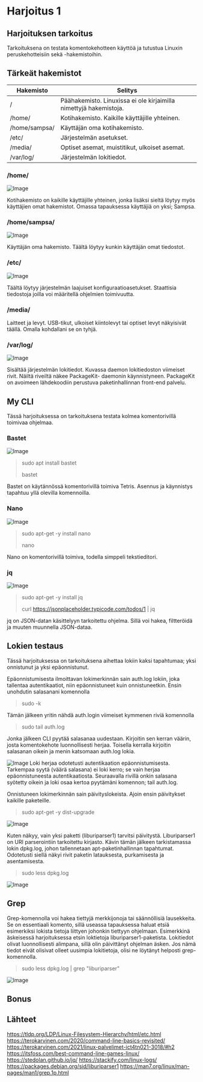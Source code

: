 # Harjoitus 1

## Harjoituksen tarkoitus

Tarkoituksena on testata komentokehotteen käyttöä ja tutustua Linuxin peruskehotteisiin sekä -hakemistoihin.

## Tärkeät hakemistot

| Hakemisto  |Selitys   |
|---|---|
| /  | Päähakemisto. Linuxissa ei ole kirjaimilla nimettyjä hakemistoja. |
| /home/ | Kotihakemisto. Kaikille käyttäjille yhteinen.  |
| /home/sampsa/  | Käyttäjän oma kotihakemisto.  |
| /etc/  | Järjestelmän asetukset.  |
| /media/  | Optiset asemat, muistitikut, ulkoiset asemat.  |
| /var/log/  | Järjestelmän lokitiedot.  |

### /home/
![Image](/directories/home.png "home")

Kotihakemisto on kaikille käyttäjille yhteinen, jonka lisäksi sieltä löytyy myös käyttäjien omat hakemistot. Omassa tapauksessa käyttäjiä on yksi; Sampsa.

### /home/sampsa/
![Image](/directories/homesampsa.png "homesampsa")

Käyttäjän oma hakemisto. Täältä löytyy kunkin käyttäjän omat tiedostot.

### /etc/
![Image](/directories/etc.png "etc")

Täältä löytyy järjestelmän laajuiset konfiguraatioasetukset. Staattisia tiedostoja joilla voi määritellä ohjelmien toimivuutta. 

### /media/

Laitteet ja levyt. USB-tikut, ulkoiset kiintolevyt tai optiset levyt näkyisivät täällä. Omalla kohdallani se on tyhjä.

### /var/log/
![Image](/directories/daemonlog.png "daemonlog")

Sisältää järjestelmän lokitiedot. Kuvassa daemon lokitiedoston viimeiset rivit. Näiltä riveiltä näkee PackageKit- daemonin käynnistyneen. PackageKit on avoimeen lähdekoodiin perustuva paketinhallinnan front-end palvelu.

## My CLI

Tässä harjoituksessa on tarkoituksena testata kolmea komentorivillä toimivaa ohjelmaa. 

### Bastet
![Image](/CLI/bastet.png "bastet")

>sudo apt install bastet
>
>bastet


Bastet on käytännössä komentorivillä toimiva Tetris. Asennus ja käynnistys tapahtuu yllä olevilla komennoilla.

### Nano
![Image](/CLI/nano.png "nano")

>sudo apt-get -y install nano
>
>nano

Nano on komentorivillä toimiva, todella simppeli tekstieditori. 

### jq
![Image](/CLI/jqtest.png "jqtest")
>sudo apt-get -y install jq
>
>curl https://jsonplaceholder.typicode.com/todos/1 | jq

jq on JSON-datan käsittelyyn tarkoitettu ohjelma. Sillä voi hakea, filtteröidä ja muuten muunnella JSON-dataa.  

## Lokien testaus
Tässä harjoituksessa on tarkoituksena aihettaa lokiin kaksi tapahtumaa; yksi onnistunut ja yksi epäonnistunut.

Epäonnistumisesta ilmoittavan lokimerkinnän sain auth.log lokiin, joka tallentaa autentikaatiot, niin epäonnistuneet kuin onnistuneetkin. Ensin unohdutin salasanani komennolla
>sudo -k

Tämän jälkeen yritin nähdä auth.login viimeiset kymmenen riviä komennolla
>sudo tail auth.log

Jonka jälkeen CLI pyytää salasanaa uudestaan. Kirjoitin sen kerran väärin, josta komentokehote luonnollisesti herjaa. Toisella kerralla kirjoitin salasanan oikein ja menin katsomaan auth.log lokia. 

![Image](/CLI/userlog.png "userlog")
Loki herjaa odotetusti autentikaation epäonnistumisesta. Tarkempaa syytä (väärä salasana) ei loki kerro; se vain herjaa epäonnistuneesta autentikaatiosta. Seuraavalla rivillä onkin salasana syötetty oikein ja loki osaa kertoa pyytämäni komennon; tail auth.log.

Onnistuneen lokimerkinnän sain päivityslokeista. Ajoin ensin päivitykset kaikille paketeille.
>sudo apt-get -y dist-upgrade

![Image](/CLI/distupgrade.png "distupgrade")

Kuten näkyy, vain yksi paketti (liburiparser1) tarvitsi päivitystä. Liburiparser1 on URI parserointiin tarkoitettu kirjasto. Kävin tämän jälkeen tarkistamassa lokin dpkg.log, johon tallennetaan apt-paketinhallinnan tapahtumat. Odotetusti siellä näkyi rivit paketin latauksesta, purkamisesta ja asentamisesta.
>sudo less dpkg.log

![Image](/CLI/dpkg.png "dpkg")
## Grep
Grep-komennolla voi hakea tiettyjä merkkijonoja tai säännöllisiä lausekkeita. Se on essentiaali komento, sillä useassa tapauksessa haluat etsiä esimerkiksi lokista tietoja liittyen johonkin tiettyyn ohjelmaan. Esimerkkinä äskeisessä harjoituksessa etsin loktietoja liburiparser1-paketista. Lokitiedot olivat luonnollisesti alimpana, sillä olin päivittänyt ohjelman äsken. Jos nämä tiedot eivät olisivat olleet uusimpia lokitietoja, olisi ne löytänyt helposti grep-komennolla.
>sudo less dpkg.log | grep "liburiparser"

![Image](/CLI/grepliburi.png "grepliburi")

## Bonus

## Lähteet
https://tldp.org/LDP/Linux-Filesystem-Hierarchy/html/etc.html
https://terokarvinen.com/2020/command-line-basics-revisited/
https://terokarvinen.com/2021/linux-palvelimet-ict4tn021-3018/#h2
https://itsfoss.com/best-command-line-games-linux/
https://stedolan.github.io/jq/
https://stackify.com/linux-logs/
https://packages.debian.org/sid/liburiparser1
https://man7.org/linux/man-pages/man1/grep.1p.html
